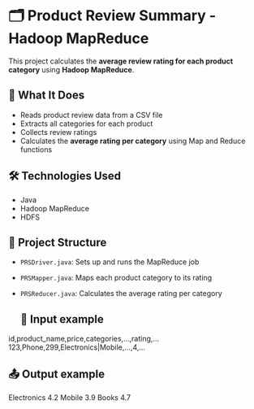 # 🗂️ Product Review Summary - Hadoop MapReduce

This project calculates the **average review rating for each product category** using **Hadoop MapReduce**.

## 📌 What It Does

- Reads product review data from a CSV file
- Extracts all categories for each product
- Collects review ratings
- Calculates the **average rating per category** using Map and Reduce functions

## 🛠 Technologies Used

- Java
- Hadoop MapReduce
- HDFS

## 📁 Project Structure

- `PRSDriver.java`: Sets up and runs the MapReduce job
- `PRSMapper.java`: Maps each product category to its rating
- `PRSReducer.java`: Calculates the average rating per category

  ## 🧪 Input example
id,product_name,price,categories,...,rating,...
123,Phone,299,Electronics|Mobile,...,4,...

## 📤 Output example
Electronics 4.2
Mobile 3.9
Books 4.7
